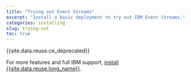```yaml
---
title: "Trying out Event Streams"
excerpt: "Install a basic deployment to try out IBM Event Streams."
categories: installing
slug: trying-out
toc: true
---
```


{{site.data.reuse.ce_deprecated}}

For more features and full IBM support, [install {{site.data.reuse.long_name}}](../installing).
